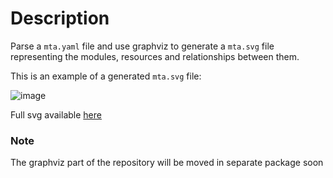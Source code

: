 # Description
Parse a `mta.yaml` file and use graphviz to generate a `mta.svg` file representing the modules, resources and relationships between them.

This is an example of a generated `mta.svg` file:

![image](https://user-images.githubusercontent.com/51169423/127784448-30d7889c-edca-44a4-98f3-26b8f7714434.png)

Full svg available [here](https://raw.githubusercontent.com/sbarzaghialteaup/mta-visual-dep/master/mta.svg)

### Note
The graphviz part of the repository will be moved in separate package soon

